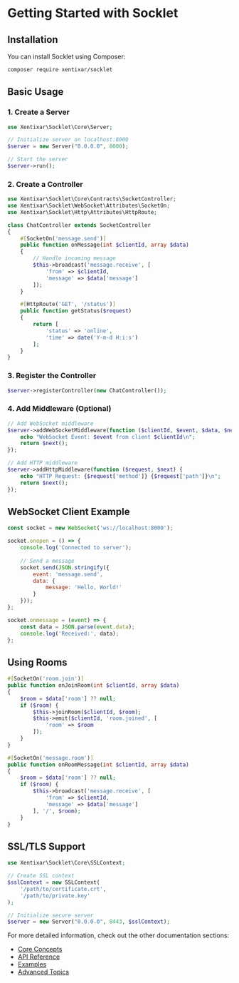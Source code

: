 # Getting Started with Socklet

## Installation

You can install Socklet using Composer:

```bash
composer require xentixar/socklet
```

## Basic Usage

### 1. Create a Server

```php
use Xentixar\Socklet\Core\Server;

// Initialize server on localhost:8000
$server = new Server("0.0.0.0", 8000);

// Start the server
$server->run();
```

### 2. Create a Controller

```php
use Xentixar\Socklet\Core\Contracts\SocketController;
use Xentixar\Socklet\WebSocket\Attributes\SocketOn;
use Xentixar\Socklet\Http\Attributes\HttpRoute;

class ChatController extends SocketController
{
    #[SocketOn('message.send')]
    public function onMessage(int $clientId, array $data)
    {
        // Handle incoming message
        $this->broadcast('message.receive', [
            'from' => $clientId,
            'message' => $data['message']
        ]);
    }

    #[HttpRoute('GET', '/status')]
    public function getStatus($request)
    {
        return [
            'status' => 'online',
            'time' => date('Y-m-d H:i:s')
        ];
    }
}
```

### 3. Register the Controller

```php
$server->registerController(new ChatController());
```

### 4. Add Middleware (Optional)

```php
// Add WebSocket middleware
$server->addWebSocketMiddleware(function ($clientId, $event, $data, $next) {
    echo "WebSocket Event: $event from client $clientId\n";
    return $next();
});

// Add HTTP middleware
$server->addHttpMiddleware(function ($request, $next) {
    echo "HTTP Request: {$request['method']} {$request['path']}\n";
    return $next();
});
```

## WebSocket Client Example

```javascript
const socket = new WebSocket('ws://localhost:8000');

socket.onopen = () => {
    console.log('Connected to server');
    
    // Send a message
    socket.send(JSON.stringify({
        event: 'message.send',
        data: {
            message: 'Hello, World!'
        }
    }));
};

socket.onmessage = (event) => {
    const data = JSON.parse(event.data);
    console.log('Received:', data);
};
```

## Using Rooms

```php
#[SocketOn('room.join')]
public function onJoinRoom(int $clientId, array $data)
{
    $room = $data['room'] ?? null;
    if ($room) {
        $this->joinRoom($clientId, $room);
        $this->emit($clientId, 'room.joined', [
            'room' => $room
        ]);
    }
}

#[SocketOn('message.room')]
public function onRoomMessage(int $clientId, array $data)
{
    $room = $data['room'] ?? null;
    if ($room) {
        $this->broadcast('message.receive', [
            'from' => $clientId,
            'message' => $data['message']
        ], '/', $room);
    }
}
```

## SSL/TLS Support

```php
use Xentixar\Socklet\Core\SSLContext;

// Create SSL context
$sslContext = new SSLContext(
    '/path/to/certificate.crt',
    '/path/to/private.key'
);

// Initialize secure server
$server = new Server("0.0.0.0", 8443, $sslContext);
```

For more detailed information, check out the other documentation sections:
- [Core Concepts](./core-concepts.md)
- [API Reference](./api-reference.md)
- [Examples](./examples.md)
- [Advanced Topics](./advanced-topics.md)
